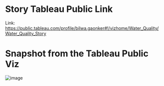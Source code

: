 # Story Tableau Public Link

Link: https://public.tableau.com/profile/bilwa.gaonker#!/vizhome/Water_Quality/Water_Quality_Story

# Snapshot from the Tableau Public Viz

![image](https://user-images.githubusercontent.com/57268153/116035503-b8b8a500-a682-11eb-889b-c098f0cc55b9.png)

